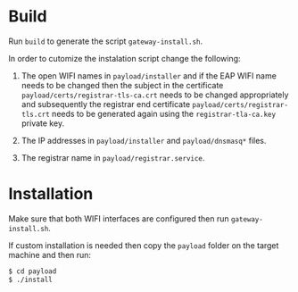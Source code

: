 # Build
Run `build` to generate the script `gateway-install.sh`.

In order to cutomize the instalation script change the following:

1. The open WIFI names in `payload/installer` and if the EAP WIFI name needs to be changed then the subject in the certificate `payload/certs/registrar-tls-ca.crt` needs to be changed appropriately and subsequently the registrar end certificate `payload/certs/registrar-tls.crt` needs to be generated again using the `registrar-tla-ca.key` private key.

2. The IP addresses in `payload/installer` and `payload/dnsmasq*` files.
3. The registrar name in `payload/registrar.service`.

# Installation
Make sure that both WIFI interfaces are configured then run `gateway-install.sh`.

If custom installation is needed then copy the `payload` folder on the target machine and then run:

```bash
$ cd payload
$ ./install
```
